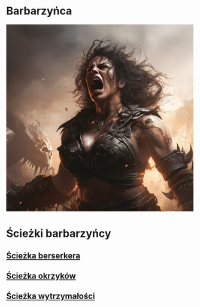 # Barbarzyńca

<img src="imgs/barbarzynca.png" width="500">

# Ścieżki barbarzyńcy

## [Ścieżka berserkera](sciezki/berserker.md)
## [Ścieżka okrzyków](sciezki/okrzyki.md)
## [Ścieżka wytrzymałości](sciezki/wytrzymalosc.md)
